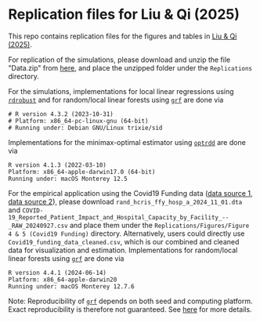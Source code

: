 # Replication files for Liu & Qi (2025)
This repo contains replication files for the figures and tables in [Liu & Qi (2025)](https://arxiv.org/abs/2303.11721).

For replication of the simulations, please download and unzip the file "Data.zip" from [here](https://drive.google.com/file/d/1_enCyBQjVbAcFvbLCOin4J2D42NkepOk/view?usp=sharing), and place the unzipped folder under the `Replications` directory.

For the simulations, implementations for local linear regressions using [`rdrobust`](https://rdpackages.github.io/rdrobust/) and for random/local linear forests using [`grf`](https://grf-labs.github.io/grf/reference/index.html) are done via
```
# R version 4.3.2 (2023-10-31)
# Platform: x86_64-pc-linux-gnu (64-bit)
# Running under: Debian GNU/Linux trixie/sid
```

Implementations for the minimax-optimal estimator using [`optrdd`](https://github.com/swager/optrdd) are done via
 ```
R version 4.1.3 (2022-03-10)
Platform: x86_64-apple-darwin17.0 (64-bit)
Running under: macOS Monterey 12.5
```

For the empirical application using the Covid19 Funding data ([data source 1](https://drive.google.com/file/d/1_enCyBQjVbAcFvbLCOin4J2D42NkepOk/view?usp=sharing), [data source 2](https://healthdata.gov/Hospital/COVID-19-Reported-Patient-Impact-and-Hospital-Capa/uqq2-txqb/about_data)), please download `rand_hcris_ffy_hosp_a_2024_11_01.dta` and `COVID-19_Reported_Patient_Impact_and_Hospital_Capacity_by_Facility_--_RAW_20240927.csv` and place them under the `Replications/Figures/Figure 4 & 5 (Covid19 Funding)` directory. Alternatively, users could directly use `Covid19_funding_data_cleaned.csv`, which is our combined and cleaned data for visualization and estimation. Implementations for random/local linear forests using [`grf`](https://grf-labs.github.io/grf/reference/index.html) are done via
```
R version 4.4.1 (2024-06-14)
Platform: x86_64-apple-darwin20
Running under: macOS Monterey 12.7.6
```

Note: Reproducibility of [`grf`](https://grf-labs.github.io/grf/reference/index.html) depends on both seed and computing platform. Exact reproducibility is therefore not guaranteed. See [here](https://grf-labs.github.io/grf/REFERENCE.html#forests-predict-different-values-depending-on-the-platform-even-though-the-seed-is-the-same) for more details.
